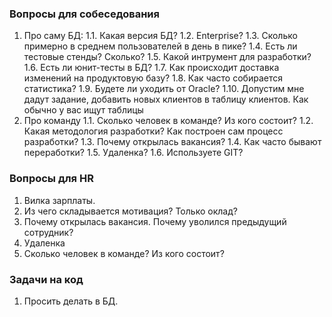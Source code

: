 ### Вопросы для собеседования
  1. Про саму БД: 
    1.1. Какая версия БД? 
    1.2. Enterprise?
    1.3. Сколько примерно в среднем пользователей в день в пике?
    1.4. Есть ли тестовые стенды? Сколько?
    1.5. Какой интрумент для разработки?
    1.6. Есть ли юнит-тесты в БД?
    1.7. Как происходит доставка изменений на продуктовую базу?
    1.8. Как часто собирается статистика?
	1.9. Будете ли уходить от Oracle? 
	1.10. Допустим мне дадут задание, добавить новых клиентов в таблицу клиентов. Как обычно у вас ищут таблицы 
  2. Про команду
    1.1. Сколько человек в команде? Из кого состоит?
	1.2. Какая методология разработки? Как построен сам процесс разработки? 
	1.3. Почему открылась вакансия? 
	1.4. Как часто бывают переработки?
	1.5. Удаленка? 
	1.6. Используете GIT? 

### Вопросы для HR
  1. Вилка зарплаты. 
  2. Из чего складывается мотивация? Только оклад?
  2. Почему открылась вакансия. Почему уволился предыдущий сотрудник?
  3. Удаленка
  4. Сколько человек в команде? Из кого состоит?

### Задачи на код
  1. Просить делать в БД.